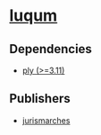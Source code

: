 # [luqum](https://pypi.org/project/luqum)

## Dependencies
- [ply (>=3.11)](packages/p/ply.md)



## Publishers
- [jurismarches](https://pypi.org/user/jurismarches)

